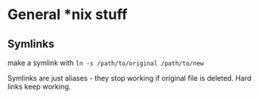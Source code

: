 # General *nix stuff

## Symlinks

make a symlink with `ln -s /path/to/original /path/to/new`

Symlinks are just aliases - they stop working if original file is deleted. Hard links keep working.